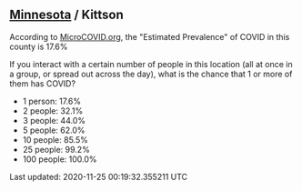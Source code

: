 
## [Minnesota](/united-states/minnesota) / Kittson

According to [MicroCOVID.org](http://microcovid.org),
the "Estimated Prevalence" of COVID in this county is 17.6%

If you interact with a certain number of people in this location
(all at once in a group, or spread out across the day), what is the chance that
1 or more of them has COVID?

- 1 person: 17.6%
- 2 people: 32.1%
- 3 people: 44.0%
- 5 people: 62.0%
- 10 people: 85.5%
- 25 people: 99.2%
- 100 people: 100.0%

Last updated: 2020-11-25 00:19:32.355211 UTC
